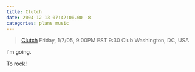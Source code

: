 ```yaml
---
title: Clutch
date: 2004-12-13 07:42:00.00 -8
categories: plans music
---
```

> [Clutch](http://www.pro-rock.com/v6/main.html) Friday, 1/7/05, 9:00PM EST 9:30 Club Washington, DC, USA

I'm going.

To rock!

